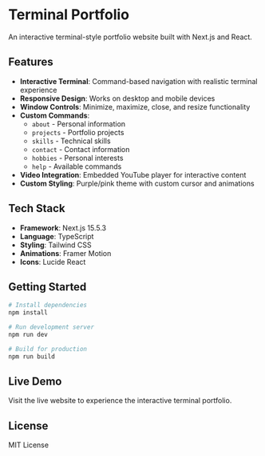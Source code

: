 # Terminal Portfolio

An interactive terminal-style portfolio website built with Next.js and React.

## Features

- **Interactive Terminal**: Command-based navigation with realistic terminal experience
- **Responsive Design**: Works on desktop and mobile devices
- **Window Controls**: Minimize, maximize, close, and resize functionality
- **Custom Commands**: 
  - `about` - Personal information
  - `projects` - Portfolio projects
  - `skills` - Technical skills
  - `contact` - Contact information
  - `hobbies` - Personal interests
  - `help` - Available commands
- **Video Integration**: Embedded YouTube player for interactive content
- **Custom Styling**: Purple/pink theme with custom cursor and animations

## Tech Stack

- **Framework**: Next.js 15.5.3
- **Language**: TypeScript
- **Styling**: Tailwind CSS
- **Animations**: Framer Motion
- **Icons**: Lucide React

## Getting Started

```bash
# Install dependencies
npm install

# Run development server
npm run dev

# Build for production
npm run build
```

## Live Demo

Visit the live website to experience the interactive terminal portfolio.

## License

MIT License